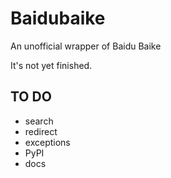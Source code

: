 Baidubaike
==========

An unofficial wrapper of Baidu Baike  

It's not yet finished.  

TO DO
-----
+ search
+ redirect
+ exceptions
+ PyPI 
+ docs
